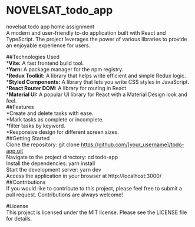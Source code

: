 # NOVELSAT_todo_app
novelsat todo app home assignment  
A modern and user-friendly to-do application built with React and TypeScript. The project leverages the power of various libraries to provide an enjoyable experience   for users.  
  

##Technologies Used  
*__Vite:__ A fast frontend build tool.  
*__Yarn:__ A package manager for the npm registry.  
*__Redux Toolkit:__ A library that helps write efficient and simple Redux logic.  
*__Styled Components:__ A library that lets you write CSS styles in JavaScript.  
*__React Router DOM:__ A library for routing in React.  
*__Material UI:__ A popular UI library for React with a Material Design look and feel.  
##Features  
*Create and delete tasks with ease.  
*Mark tasks as complete or incomplete.  
*filter tasks by keyword.  
*Responsive design for different screen sizes.  
##Getting Started  
Clone the repository: git clone https://github.com/[your_username]/todo-app.git  
Navigate to the project directory: cd todo-app  
Install the dependencies: yarn install  
Start the development server: yarn dev  
Access the application in your browser at http://localhost:3000/  
##Contributions  
If you would like to contribute to this project, please feel free to submit a pull request. Contributions are always welcome!  

#License  
This project is licensed under the MIT license. Please see the LICENSE file for details.  
